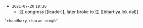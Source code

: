 - `2021-07-20`  `18:26`
	- 过 congress [[leader]], later broke to 生 [[bhartiya lok dal]]

```query
"chaudhary charan singh"
```